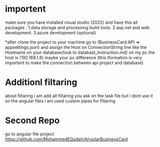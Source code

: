 # importent

make sure you have installed visual studio (2022) and have this all packages :
1.data storage and processing build tools.
2.asp.net and web development.
3.azure development (optional)

*after clone the project to your machine go to (BusinessCard.API => appsettings.json) and assign the Host on ConnectionString line like the Hostname on your database(look to databast_instruction.md)
on my pc the host is (192.168.1.8) 
maybe your pc difference (this iformation is very importent to make the connection between api project and database)

# Additionl filtaring

about filtaring i am add all filtaring you ask on the task file
but i dont use it on the angular files
i am used custom pipes for filtaring 

# Second Repo
go to angular file project 
https://github.com/MohammedEQudah/AngularBusinessCard
